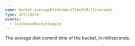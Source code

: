 ```yaml
---
name: bucket.averageDiskCommitTimeInMilliseconds
type: attribute
events:
  - CouchbaseBucketSample
---
```


The average disk commit time of the bucket, in milliseconds.